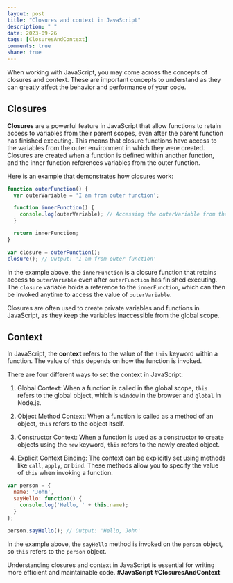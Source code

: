 ```yaml
---
layout: post
title: "Closures and context in JavaScript"
description: " "
date: 2023-09-26
tags: [ClosuresAndContext]
comments: true
share: true
---
```


When working with JavaScript, you may come across the concepts of closures and context. These are important concepts to understand as they can greatly affect the behavior and performance of your code.

## Closures

**Closures** are a powerful feature in JavaScript that allow functions to retain access to variables from their parent scopes, even after the parent function has finished executing. This means that closure functions have access to the variables from the outer environment in which they were created. Closures are created when a function is defined within another function, and the inner function references variables from the outer function.

Here is an example that demonstrates how closures work:

```javascript
function outerFunction() {
  var outerVariable = 'I am from outer function';

  function innerFunction() {
    console.log(outerVariable); // Accessing the outerVariable from the parent scope
  }

  return innerFunction;
}

var closure = outerFunction();
closure(); // Output: 'I am from outer function'
```

In the example above, the `innerFunction` is a closure function that retains access to `outerVariable` even after `outerFunction` has finished executing. The `closure` variable holds a reference to the `innerFunction`, which can then be invoked anytime to access the value of `outerVariable`.

Closures are often used to create private variables and functions in JavaScript, as they keep the variables inaccessible from the global scope.

## Context

In JavaScript, the **context** refers to the value of the `this` keyword within a function. The value of `this` depends on how the function is invoked.

There are four different ways to set the context in JavaScript:

1. Global Context: When a function is called in the global scope, `this` refers to the global object, which is `window` in the browser and `global` in Node.js.

2. Object Method Context: When a function is called as a method of an object, `this` refers to the object itself.

3. Constructor Context: When a function is used as a constructor to create objects using the `new` keyword, `this` refers to the newly created object.

4. Explicit Context Binding: The context can be explicitly set using methods like `call`, `apply`, or `bind`. These methods allow you to specify the value of `this` when invoking a function.

```javascript
var person = {
  name: 'John',
  sayHello: function() {
    console.log('Hello, ' + this.name);
  }
};

person.sayHello(); // Output: 'Hello, John'
```

In the example above, the `sayHello` method is invoked on the `person` object, so `this` refers to the `person` object.

Understanding closures and context in JavaScript is essential for writing more efficient and maintainable code. **#JavaScript #ClosuresAndContext**